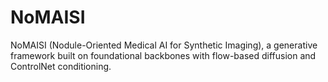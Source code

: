 # NoMAISI
NoMAISI (Nodule-Oriented Medical AI for Synthetic Imaging), a generative framework built on foundational backbones with flow-based diffusion and ControlNet conditioning.
